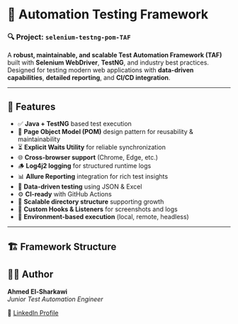 # 🧪 Automation Testing Framework

### 🔍 Project: `selenium-testng-pom-TAF`

A **robust, maintainable, and scalable Test Automation Framework (TAF)** built with **Selenium WebDriver**, **TestNG**, and industry best practices.  
Designed for testing modern web applications with **data-driven capabilities**, **detailed reporting**, and **CI/CD integration**.

---

## 🚀 Features

- ✅ **Java + TestNG** based test execution  
- 🧩 **Page Object Model (POM)** design pattern for reusability & maintainability  
- ⏳ **Explicit Waits Utility** for reliable synchronization  
- 🌐 **Cross-browser support** (Chrome, Edge, etc.)  
- 🪵 **Log4j2 logging** for structured runtime logs  
- 📊 **Allure Reporting** integration for rich test insights  
- 📁 **Data-driven testing** using JSON & Excel  
- ⚙️ **CI-ready** with GitHub Actions  
- 🧱 **Scalable directory structure** supporting growth  
- 📸 **Custom Hooks & Listeners** for screenshots and logs  
- 🧠 **Environment-based execution** (local, remote, headless)

---

## 🏗️ Framework Structure

## 👨‍💻 Author

**Ahmed El-Sharkawi**  
*Junior Test Automation Engineer*  

🔗 [LinkedIn Profile](https://www.linkedin.com/in/ahmed-el-sharkawi/)


